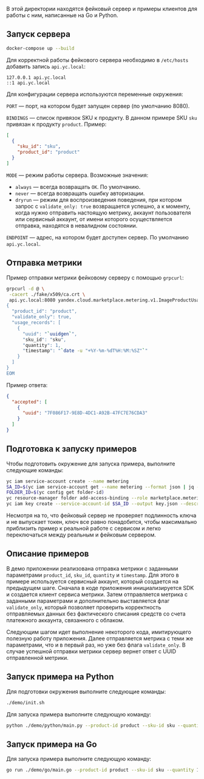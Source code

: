 В этой директории находятся фейковый сервер и примеры клиентов для работы с ним, написанные на Go и Python.

## Запуск сервера

```bash
docker-compose up --build
```

Для корректной работы фейкового сервера необходимо в `/etc/hosts` добавить запись `api.yc.local`:

```
127.0.0.1 api.yc.local
::1 api.yc.local
```

Для конфигурации сервера используются переменные окружения:

`PORT` — порт, на котором будет запущен сервер (по умолчанию 8080).

`BINDINGS` — список привязок SKU к продукту. В данном примере SKU `sku` привязан к продукту `product`. Пример:
```json
[
  {
    "sku_id": "sku",
    "product_id": "product"
  }
]
```

`MODE` — режим работы сервера. Возможные значения:
- `always` — всегда возвращать `OK`. По умолчанию.
- `never` — всегда возвращать ошибку авторизации.
- `dryrun` — режим для воспроизведения поведения, при котором запрос с `validate_only: true` возвращается успешно, а к
  моменту,
  когда нужно отправить настоящую метрику, аккаунт пользователя или сервисный аккаунт, от имени которого осуществляется
  отправка, находятся в невалидном состоянии.

`ENDPOINT` — адрес, на котором будет доступен сервер. По умолчанию `api.yc.local`.

## Отправка метрики

Пример отправки метрики фейковому серверу с помощью `grpcurl`:

```bash
grpcurl -d @ \
 -cacert ./fake/x509/ca.crt \
 api.yc.local:8080 yandex.cloud.marketplace.metering.v1.ImageProductUsageService/Write <<EOM
{
  "product_id": "product",
  "validate_only": true,
  "usage_records": [
    {
      "uuid": "`uuidgen`",
      "sku_id": "sku",
      "quantity": 1,
      "timestamp": "`date -u "+%Y-%m-%dT%H:%M:%SZ"`"
    }
  ]
}
EOM
```

Пример ответа:

```json
{
  "accepted": [
    {
      "uuid": "7F086F17-9E8D-4DC1-A92B-47FC7E76CDA3"
    }
  ]
}
```

## Подготовка к запуску примеров

Чтобы подготовить окружение для запуска примера, выполните следующие команды:

```bash
yc iam service-account create --name metering
SA_ID=$(yc iam service-account get --name metering --format json | jq -r .id)
FOLDER_ID=$(yc config get folder-id)
yc resource-manager folder add-access-binding --role marketplace.meteringAgent --subject serviceAccount:$SA_ID --id $FOLDER_ID
yc iam key create --service-account-id $SA_ID --output key.json --description "Key for metering service account"
```

Несмотря на то, что фейковый сервер не проверяет подлинность ключа и не выпускает токен, ключ все равно понадобится,
чтобы максимально приблизить пример к реальной работе с сервисом и легко переключаться между реальным и
фейковым сервером.

## Описание примеров

В демо приложении реализована отправка метрики с заданными параметрами `product_id`, `sku_id`, `quantity` и `timestamp`.
Для этого в примере используется сервисный аккаунт, который создается на предыдущем шаге.
Сначала в коде приложения инициализируется SDK и создается клиент сервиса метрики.
Затем отправляется метрика с заданными параметрами и дополнительно выставляется флаг `validate_only`, который позволяет
проверить корректность отправляемых данных без фактического списания средств со счета платежного аккаунта, связанного
с облаком.

Следующим шагом идет выполнение некоторого кода, имитирующего полезную работу приложения. Далее отправляется метрика с
теми же параметрами, что и в первый раз, но уже без флага `validate_only`. В случае успешной отправки метрики сервер
вернет ответ с UUID отправленной метрики.


## Запуск примера на Python

Для подготовки окружения выполните следующие команды:

```bash
./demo/init.sh
```

Для запуска примера выполните следующую команду:

```bash
python ./demo/python/main.py --product-id product --sku-id sku --quantity 1 --fake --service-account-key ./key.json
```

## Запуск примера на Go

Для запуска примера выполните следующую команду:

```bash
go run ./demo/go/main.go --product-id product --sku-id sku --quantity 1 --fake --service-account-key ./key.json
```